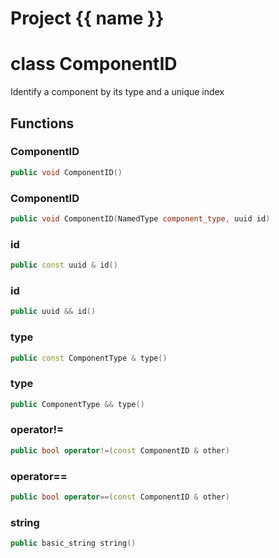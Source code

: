 <script setup>
import {useRoute} from 'vitepress'
const {path} = useRoute()
const tokens = path.split('/')
const words = tokens[2].split('-');
for (let i = 0; i < words.length; i++) {
    words[i] = words[i].charAt(0).toUpperCase() + words[i].slice(1);
    words[i] = words[i].replace('geode', 'Geode')
}
const name = words.join('-');
</script>
# Project {{ name }}

# class ComponentID


 Identify a component by its type and a unique index



## Functions

### ComponentID

```cpp
public void ComponentID()
```


### ComponentID

```cpp
public void ComponentID(NamedType component_type, uuid id)
```


### id

```cpp
public const uuid & id()
```


### id

```cpp
public uuid && id()
```


### type

```cpp
public const ComponentType & type()
```


### type

```cpp
public ComponentType && type()
```


### operator!=

```cpp
public bool operator!=(const ComponentID & other)
```


### operator==

```cpp
public bool operator==(const ComponentID & other)
```


### string

```cpp
public basic_string string()
```




